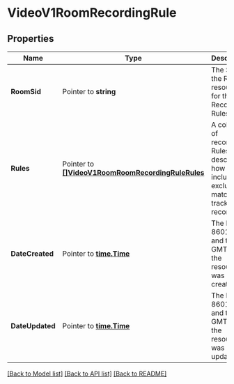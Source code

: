 # VideoV1RoomRecordingRule

## Properties

Name | Type | Description | Notes
------------ | ------------- | ------------- | -------------
**RoomSid** | Pointer to **string** | The SID of the Room resource for the Recording Rules |
**Rules** | Pointer to [**[]VideoV1RoomRoomRecordingRuleRules**](VideoV1RoomRoomRecordingRuleRules.md) | A collection of recording Rules that describe how to include or exclude matching tracks for recording |
**DateCreated** | Pointer to [**time.Time**](time.Time.md) | The ISO 8601 date and time in GMT when the resource was created |
**DateUpdated** | Pointer to [**time.Time**](time.Time.md) | The ISO 8601 date and time in GMT when the resource was last updated |

[[Back to Model list]](../README.md#documentation-for-models) [[Back to API list]](../README.md#documentation-for-api-endpoints) [[Back to README]](../README.md)


